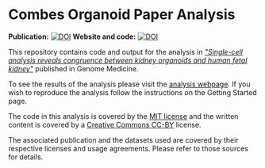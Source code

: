 
Combes Organoid Paper Analysis
==============================

**Publication:** [![DOI](https://img.shields.io/badge/DOI-10.1186%2Fs13073--019--0615--0-blue.svg)](https://genomemedicine.biomedcentral.com/articles/10.1186/s13073-019-0615-0 "Publication") **Website and code:** [![DOI](https://zenodo.org/badge/148580527.svg)](https://zenodo.org/badge/latestdoi/148580527 "DOI")

This repository contains code and output for the analysis in [*"Single-cell analysis reveals congruence between kidney organoids and human fetal kidney"*](https://genomemedicine.biomedcentral.com/articles/10.1186/s13073-019-0615-0 "Publication") published in Genome Medicine.

To see the results of the analysis please visit the [analysis webpage](http://oshlacklab.com/combes-organoid-paper "Analysis website"). If you wish to reproduce the analysis follow the instructions on the Getting Started page.

The code in this analysis is covered by the [MIT license](https://choosealicense.com/licenses/mit/ "MIT License") and the written content is covered by a [Creative Commons CC-BY](https://creativecommons.org/licenses/by/4.0/ "CC-BY License") license.

The associated publication and the datasets used are covered by their respective licenses and usage agreements. Please refer to those sources for details.
